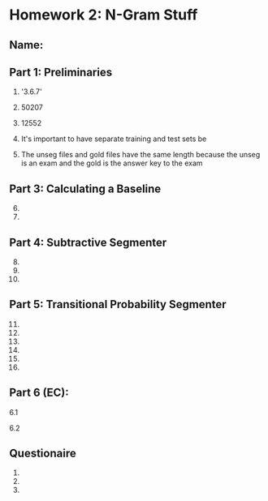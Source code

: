 # Homework 2: N-Gram Stuff

## Name: 

## Part 1: Preliminaries

1. '3.6.7'

2. 50207

3. 12552

4. It's important to have separate training and test sets be

5. The unseg files and gold files have the same length because the unseg is an exam and the gold is the answer key to the exam

## Part 3: Calculating a Baseline

6.

7.

## Part 4: Subtractive Segmenter

8.

9.

10.

## Part 5: Transitional Probability Segmenter

11.

12.

13.

14.

15.

16.

## Part 6 (EC):

6.1

6.2

## Questionaire

1.

2.

3. 